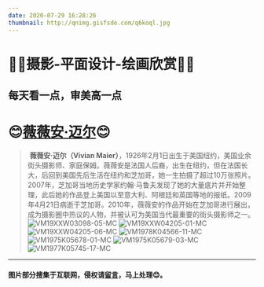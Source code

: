 ```yaml
---
date: 2020-07-29 16:28:26
thumbnail: http://qnimg.gisfsde.com/q6koql.jpg
---
```

# 🎈🎈摄影-平面设计-绘画欣赏🎈🎈
## 每天看一点，审美高一点
<!-- more -->


# 😊[薇薇安·迈尔](http://www.vivianmaier.com/)😊

> ​		**薇薇安·迈尔（Vivian Maier）**，1926年2月1日出生于美国纽约，美国业余街头摄影师、家庭保姆。薇薇安是法国人后裔，出生在纽约，但在法国长大，后回到美国先后生活在纽约和芝加哥，她一生拍摄了超过10万张照片。2007年，芝加哥当地历史学家约翰·马鲁夫发现了她的大量底片并开始整理，此后她的作品登上美国以至意大利、阿根廷和英国等地的报纸。2009年4月21日病逝于芝加哥。2010年，薇薇安的作品开始在芝加哥进行展出，成为摄影圈中热议的人物，并被认可为美国当代最重要的街头摄影师之一。
![VM19XXW03098-05-MC](http://qnimg.gisfsde.com/VM19XXW03098-05-MC.jpg) 
![VM19XXW04205-01-MC](http://qnimg.gisfsde.com/VM19XXW04205-01-MC.jpg)
![VM19XXW04205-06-MC](http://qnimg.gisfsde.com/VM19XXW04205-06-MC.jpg) 
![VM1978K04566-11-MC](http://qnimg.gisfsde.com/VM1978K04566-11-MC.jpg) 
![VM1975K05678-01-MC](http://qnimg.gisfsde.com/VM1975K05678-01-MC.jpg) 
![VM1975K05679-03-MC](http://qnimg.gisfsde.com/VM1975K05679-03-MC.jpg) 
![VM1977K05745-17-MC](http://qnimg.gisfsde.com/VM1977K05745-17-MC.jpg)

---


#### 图片部分搜集于互联网，侵权请[留言](https://mrdemonlxl.github.io/message/)，马上处理😊。

 
